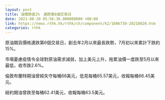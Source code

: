 ```yaml
---
layout: post
title: 油價跌逾2%　連跌第6個交易日
date: 2021-08-20 05:56:36.000000000 +08:00
link: https://news.rthk.hk/rthk/ch/component/k2/1606739-20210820.htm
categories: rthk
---
```


原油期貨價格連跌第6個交易日，創去年2月以來最長跌勢，7月初以來累計下跌約15%。

市場憂慮疫情令全球對原油需求減弱，加上美元上升，拖累油價一度跌至5月以來最低，收市跌2.6%。

倫敦布蘭特期油曾經失守每桶66美元，低見每桶65.57美元，收報每桶66.45美元。

紐約期油曾跌至每桶62.41美元，收報每桶63.5美元。

